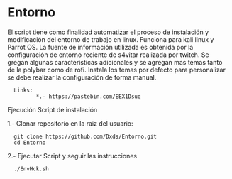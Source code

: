 # Entorno

El script tiene como finalidad automatizar el proceso de instalación y modificación del entorno de trabajo en linux. Funciona para kali linux y Parrot OS.
La fuente de información utilizada es obtenida por la configuración de entorno reciente de s4vitar realizada por twitch. Se gregan algunas caracteristicas adicionales y
se agregan mas temas tanto de la polybar como de rofi. Instala los temas por defecto para personalizar se debe realizar la configuración de forma manual.

      Links:
             *.- https://pastebin.com/EEX1Dsuq
             
Ejecución Script de instalación

1.- Clonar repositorio en la raiz del usuario:

      git clone https://github.com/Dxds/Entorno.git
      cd Entorno
      
2.- Ejecutar Script y seguir las instrucciones

      ./EnvHck.sh

